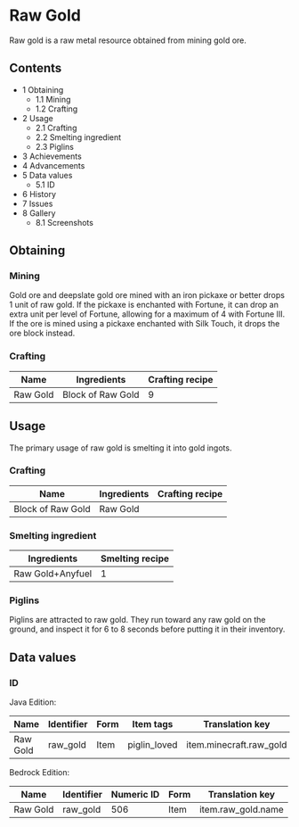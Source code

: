 # Raw Gold
Raw gold is a raw metal resource obtained from mining gold ore.

## Contents
- 1 Obtaining
	- 1.1 Mining
	- 1.2 Crafting
- 2 Usage
	- 2.1 Crafting
	- 2.2 Smelting ingredient
	- 2.3 Piglins
- 3 Achievements
- 4 Advancements
- 5 Data values
	- 5.1 ID
- 6 History
- 7 Issues
- 8 Gallery
	- 8.1 Screenshots

## Obtaining
### Mining
Gold ore and deepslate gold ore mined with an iron pickaxe or better drops 1 unit of raw gold. If the pickaxe is enchanted with Fortune, it can drop an extra unit per level of Fortune, allowing for a maximum of 4 with Fortune III. If the ore is mined using a pickaxe enchanted with Silk Touch, it drops the ore block instead.

### Crafting
| Name     | Ingredients       | Crafting recipe |
|----------|-------------------|-----------------|
| Raw Gold | Block of Raw Gold | 9               |

## Usage
The primary usage of raw gold is smelting it into gold ingots.

### Crafting
| Name              | Ingredients | Crafting recipe |
|-------------------|-------------|-----------------|
| Block of Raw Gold | Raw Gold    |                 |

### Smelting ingredient
| Ingredients      | Smelting recipe |
|------------------|-----------------|
| Raw Gold+Anyfuel | 1               |

### Piglins
Piglins are attracted to raw gold. They run toward any raw gold on the ground, and inspect it for 6 to 8 seconds before putting it in their inventory.

## Data values
### ID
Java Edition:

| Name     | Identifier | Form | Item tags    | Translation key         |
|----------|------------|------|--------------|-------------------------|
| Raw Gold | raw_gold   | Item | piglin_loved | item.minecraft.raw_gold |

Bedrock Edition:

| Name     | Identifier | Numeric ID | Form | Translation key    |
|----------|------------|------------|------|--------------------|
| Raw Gold | raw_gold   | 506        | Item | item.raw_gold.name |

